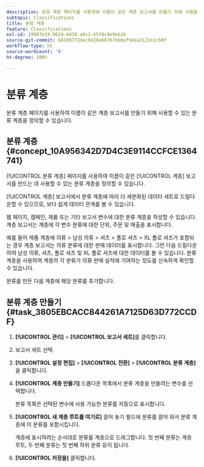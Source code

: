 ```yaml
---
description: 분류 계층 페이지를 사용하여 이름이 같은 계층 보고서를 만들기 위해 사용할 수 있는 분류 계층을 정의할 수 있습니다.
subtopic: Classifications
title: 분류 계층
feature: Classifications
exl-id: 19907e24-9624-4d30-a6c2-b5f8c9e9eb24
source-git-commit: 68389772dec0420a66767bb0af9dea3122e1cb0f
workflow-type: ht
source-wordcount: '0'
ht-degree: 100%

---
```


# 분류 계층

분류 계층 페이지를 사용하여 이름이 같은 계층 보고서를 만들기 위해 사용할 수 있는 분류 계층을 정의할 수 있습니다.

## 분류 계층 {#concept_10A956342D7D4C3E9114CCFCE1364741}

[!UICONTROL 분류 계층] 페이지를 사용하여 이름이 같은 [!UICONTROL 계층] 보고서를 만드는 데 사용할 수 있는 분류 계층을 정의할 수 있습니다.

[!UICONTROL 계층] 보고서에서 분류 계층에 따라 더 세분화된 데이터 세트로 드릴다운할 수 있으므로, 보다 쉽게 데이터 관계를 볼 수 있습니다.

웹 페이지, 캠페인, 제품 또는 기타 보고서 변수에 대한 분류 계층을 작성할 수 있습니다. 계층 보고서는 계층에 각 변수 분류에 대한 단위, 주문 및 매출을 표시합니다.

예를 들어 제품 계층에 의류 > 남성 의류 > 셔츠 > 폴로 셔츠 > XL 폴로 셔츠가 포함되는 경우 계층 보고서는 의류 분류에 대한 판매 데이터를 표시합니다. 그런 다음 드릴다운하여 남성 의류, 셔츠, 폴로 셔츠 및 XL 폴로 셔츠에 대한 데이터를 볼 수 있습니다. 분류 계층을 사용하여 계층의 각 분류가 의류 판매 실적에 기여하는 정도를 신속하게 확인할 수 있습니다.

분류를 만든 다음 계층에 해당 분류를 추가합니다.

## 분류 계층 만들기 {#task_3805EBCACC844261A7125D63D772CCDF}

1. **[!UICONTROL 관리]** > **[!UICONTROL 보고서 세트]**&#x200B;를 클릭합니다.
1. 보고서 세트 선택.
1. **[!UICONTROL 설정 편집]** > **[!UICONTROL 전환]** > **[!UICONTROL 분류 계층]**&#x200B;을 클릭합니다.
1. **[!UICONTROL 계층 만들기]** 드롭다운 목록에서 분류 계층을 만들려는 변수를 선택합니다.

   분류 목록은 선택된 변수에 사용 가능한 분류를 자동으로 표시합니다.
1. **[!UICONTROL 새 계층 루트를 여기로]** 끌어 놓기 필드에 분류를 끌어 와서 분류 계층에 이 분류를 포함시킵니다.

   계층에 표시하려는 순서대로 분류를 계층으로 드래그합니다. 첫 번째 분류는 계층 루트, 두 번째 분류는 첫 번째 하위 분류 등이 됩니다.
1. **[!UICONTROL 저장을]** 클릭합니다.

